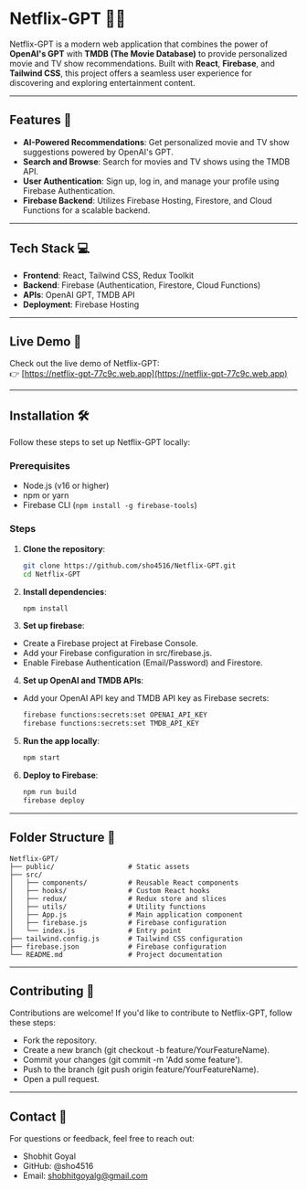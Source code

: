 # Netflix-GPT 🎥✨

Netflix-GPT is a modern web application that combines the power of **OpenAI's GPT** with **TMDB (The Movie Database)** to provide personalized movie and TV show recommendations. Built with **React**, **Firebase**, and **Tailwind CSS**, this project offers a seamless user experience for discovering and exploring entertainment content.

---

## Features 🌟

- **AI-Powered Recommendations**: Get personalized movie and TV show suggestions powered by OpenAI's GPT.
- **Search and Browse**: Search for movies and TV shows using the TMDB API.
- **User Authentication**: Sign up, log in, and manage your profile using Firebase Authentication.
- **Firebase Backend**: Utilizes Firebase Hosting, Firestore, and Cloud Functions for a scalable backend.

---

## Tech Stack 💻

- **Frontend**: React, Tailwind CSS, Redux Toolkit
- **Backend**: Firebase (Authentication, Firestore, Cloud Functions)
- **APIs**: OpenAI GPT, TMDB API
- **Deployment**: Firebase Hosting

---

## Live Demo 🚀

Check out the live demo of Netflix-GPT:  
👉 [https://netflix-gpt-77c9c.web.app](https://netflix-gpt-77c9c.web.app)

---

## Installation 🛠️

Follow these steps to set up Netflix-GPT locally:

### Prerequisites
- Node.js (v16 or higher)
- npm or yarn
- Firebase CLI (`npm install -g firebase-tools`)

### Steps
1. **Clone the repository**:
   ```bash
   git clone https://github.com/sho4516/Netflix-GPT.git
   cd Netflix-GPT

2. **Install dependencies**:
    ```bash
    npm install

3. **Set up firebase**:
- Create a Firebase project at Firebase Console.
- Add your Firebase configuration in src/firebase.js.
- Enable Firebase Authentication (Email/Password) and Firestore.

4. **Set up OpenAI and TMDB APIs**:
- Add your OpenAI API key and TMDB API key as Firebase secrets:
    ```bash
    firebase functions:secrets:set OPENAI_API_KEY
    firebase functions:secrets:set TMDB_API_KEY

5. **Run the app locally**:
    ```bash
    npm start

6. **Deploy to Firebase**:
    ```bash
    npm run build
    firebase deploy

---

## Folder Structure 📂

    Netflix-GPT/
    ├── public/                  # Static assets
    ├── src/
    │   ├── components/          # Reusable React components
    │   ├── hooks/               # Custom React hooks
    │   ├── redux/               # Redux store and slices
    │   ├── utils/               # Utility functions
    │   ├── App.js               # Main application component
    │   ├── firebase.js          # Firebase configuration
    │   └── index.js             # Entry point
    ├── tailwind.config.js       # Tailwind CSS configuration
    ├── firebase.json            # Firebase configuration
    └── README.md                # Project documentation

---

## Contributing 🤝

Contributions are welcome! If you'd like to contribute to Netflix-GPT, follow these steps:

- Fork the repository.
- Create a new branch (git checkout -b feature/YourFeatureName).
- Commit your changes (git commit -m 'Add some feature').
- Push to the branch (git push origin feature/YourFeatureName).
- Open a pull request.

---

## Contact 📧

For questions or feedback, feel free to reach out:

- Shobhit Goyal
- GitHub: @sho4516
- Email: shobhitgoyalg@gmail.com